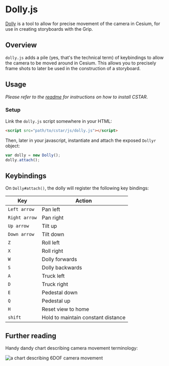# Dolly.js
[Dolly](https://en.wikipedia.org/wiki/Camera_dolly) is a tool to allow for precise movement of the camera in Cesium, for use in creating storyboards with the Grip.

## Overview

`dolly.js` adds a pile (yes, that's the technical term) of keybindings to allow the camera to be moved around in Cesium. This allows you to precisely frame shots to later be used in the construction of a storyboard.

## Usage

_Please refer to the [readme](../README.md) for instructions on how to install CSTAR._

### Setup

Link the `dolly.js` script somewhere in your HTML:

```html
<script src="path/to/cstar/js/dolly.js"></script>
```

Then, later in your javascript, instantiate and attach the exposed `Dollyr` object:

```javascript
var dolly = new Dolly();
dolly.attach();
```

## Keybindings

On `Dolly#attach()`, the dolly will register the following key bindings:

Key | Action
--- | ------
`Left arrow` | Pan left
`Right arrow` | Pan right
`Up arrow` | Tilt up
`Down arrow` | Tilt down
`Z` | Roll left
`X` | Roll right
`W` | Dolly forwards
`S` | Dolly backwards
`A` | Truck left
`D` | Truck right
`E` | Pedestal down
`Q` | Pedestal up
`H` | Reset view to home
`shift` | Hold to maintain constant distance

## Further reading

Handy dandy chart describing camera movement terminology:

![a chart describing 6DOF camera movement](http://i.imgur.com/AgZOdTB.png)
